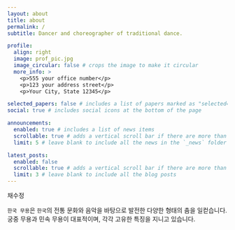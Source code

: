 ```yaml
---
layout: about
title: about
permalink: /
subtitle: Dancer and choreographer of traditional dance.

profile:
  align: right
  image: prof_pic.jpg
  image_circular: false # crops the image to make it circular
  more_info: >
    <p>555 your office number</p>
    <p>123 your address street</p>
    <p>Your City, State 12345</p>

selected_papers: false # includes a list of papers marked as "selected={true}"
social: true # includes social icons at the bottom of the page

announcements:
  enabled: true # includes a list of news items
  scrollable: true # adds a vertical scroll bar if there are more than 3 news items
  limit: 5 # leave blank to include all the news in the `_news` folder

latest_posts:
  enabled: false
  scrollable: true # adds a vertical scroll bar if there are more than 3 new posts items
  limit: 3 # leave blank to include all the blog posts
---
```


채수정

`한국 무용`은 `한국`의 전통 문화와 음악을 바탕으로 발전한 다양한 형태의 춤을 일컫습니다. 궁중 무용과 민속 무용이 대표적이며, 각각 고유한 특징을 지니고 있습니다.
